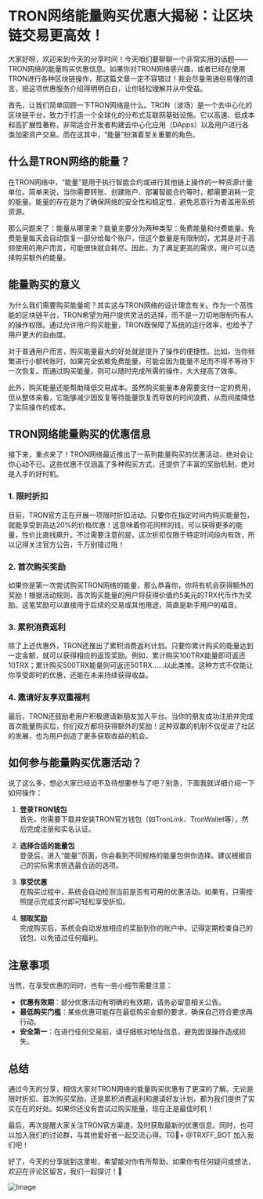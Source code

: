 # TRON网络能量购买优惠大揭秘：让区块链交易更高效！

大家好呀，欢迎来到今天的分享时间！今天咱们要聊聊一个非常实用的话题——TRON网络的能量购买优惠信息。如果你对TRON网络感兴趣，或者已经在使用TRON进行各种区块链操作，那这篇文章一定不容错过！我会尽量用通俗易懂的语言，把这项优惠服务介绍得明明白白，让你轻松理解并从中受益。

首先，让我们简单回顾一下TRON网络是什么。TRON（波场）是一个去中心化的区块链平台，致力于打造一个全球化的分布式互联网基础设施。它以高速、低成本和高扩展性著称，非常适合开发者构建去中心化应用（DApps）以及用户进行各类加密资产交易。而在这其中，“能量”扮演着至关重要的角色。

## 什么是TRON网络的能量？

在TRON网络中，“能量”是用于执行智能合约或进行其他链上操作的一种资源计量单位。简单来说，当你需要转账、创建账户、部署智能合约等时，都需要消耗一定的能量。能量的存在是为了确保网络的安全性和稳定性，避免恶意行为者滥用系统资源。

那么问题来了：能量从哪里来？能量主要分为两种类型：免费能量和付费能量。免费能量每天会自动恢复一部分给每个账户，但这个数量是有限制的，尤其是对于高频使用的用户而言，可能很快就会耗尽。因此，为了满足更高的需求，用户可以选择购买额外的能量。

## 能量购买的意义

为什么我们需要购买能量呢？其实这与TRON网络的设计理念有关。作为一个高性能的区块链平台，TRON希望为用户提供灵活的选择，而不是一刀切地限制所有人的操作权限。通过允许用户购买能量，TRON既保障了系统的运行效率，也给予了用户更大的自由度。

对于普通用户而言，购买能量最大的好处就是提升了操作的便捷性。比如，当你频繁进行小额转账时，如果完全依赖免费能量，可能会因为能量不足而不得不等待下一次恢复。而通过购买能量，则可以随时完成所需的操作，大大提高了效率。

此外，购买能量还能帮助降低交易成本。虽然购买能量本身需要支付一定的费用，但从整体来看，它能够减少因反复等待能量恢复而导致的时间浪费，从而间接降低了实际操作的成本。

## TRON网络能量购买的优惠信息

接下来，重点来了！TRON网络最近推出了一系列能量购买的优惠活动，绝对会让你心动不已。这些优惠不仅涵盖了多种购买方式，还提供了丰富的奖励机制，绝对是入手的好时机。

### 1. **限时折扣**

目前，TRON官方正在开展一项限时折扣活动。只要你在指定时间内购买能量包，就能享受到高达20%的价格优惠！这意味着你花同样的钱，可以获得更多的能量，性价比直线飙升。不过需要注意的是，这次折扣仅限于特定时间段内有效，所以记得关注官方公告，千万别错过哦！

### 2. **首次购买奖励**

如果你是第一次尝试购买TRON网络的能量，那么恭喜你，你将有机会获得额外的奖励！根据活动规则，首次购买能量的用户将获得价值约5美元的TRX代币作为奖励。这笔奖励可以直接用于后续的交易或其他用途，简直是新手用户的福音。

### 3. **累积消费返利**

除了上述优惠外，TRON还推出了累积消费返利计划。只要你累计购买的能量达到一定金额，就可以获得相应的返现奖励。例如，累计购买100TRX能量即可返还10TRX；累计购买500TRX能量则可返还50TRX……以此类推。这种方式不仅能让你享受即时的优惠，还能在未来持续获得收益。

### 4. **邀请好友享双重福利**

最后，TRON还鼓励老用户积极邀请新朋友加入平台。当你的朋友成功注册并完成首次能量购买后，你们双方都将获得额外的奖励！这种双赢的机制不仅促进了社区的发展，也为用户创造了更多获取收益的机会。

## 如何参与能量购买优惠活动？

说了这么多，想必大家已经迫不及待想要参与了吧？别急，下面我就详细介绍一下如何操作：

1. **登录TRON钱包**  
   首先，你需要下载并安装TRON官方钱包（如TronLink、TronWallet等），然后完成注册和实名认证。

2. **选择合适的能量包**  
   登录后，进入“能量”页面，你会看到不同规格的能量包供你选择。建议根据自己的实际需求挑选最合适的选项。

3. **享受优惠**  
   在购买过程中，系统会自动检测当前是否有可用的优惠活动。如果有，只需按照提示完成支付即可轻松享受折扣。

4. **领取奖励**  
   完成购买后，系统会自动发放相应的奖励到你的账户中。记得定期检查自己的钱包，以免错过任何福利。

## 注意事项

当然，在享受优惠的同时，也有一些小细节需要注意：

- **优惠有效期**：部分优惠活动有明确的有效期，请务必留意相关公告。
- **最低购买门槛**：某些优惠可能存在最低购买金额的要求，确保自己符合要求再行动。
- **安全第一**：在进行任何交易前，请仔细核对地址信息，避免因误操作造成损失。

## 总结

通过今天的分享，相信大家对TRON网络的能量购买优惠有了更深的了解。无论是限时折扣、首次购买奖励，还是累积消费返利和邀请好友计划，都为我们提供了实实在在的好处。如果你还没有尝试过购买能量，现在正是最佳时机！

最后，再次提醒大家关注TRON官方渠道，及时获取最新的优惠信息。同时，也可以加入我们的讨论群，与其他爱好者一起交流心得。TG💪+ @TRXFF_BOT 加入我们吧！

好了，今天的分享就到这里啦，希望能对你有所帮助。如果你有任何疑问或想法，欢迎在评论区留言，我们一起探讨！🚀

![Image](https://github.com/user-attachments/assets/a9ced9e0-a9b8-4136-8aef-a09665821e59)